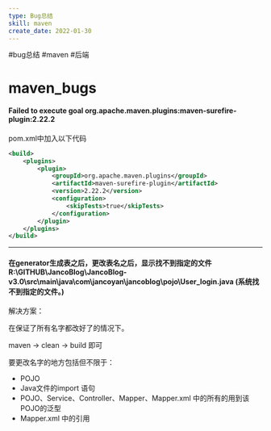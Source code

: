 ```yaml
---
type: Bug总结
skill: maven
create_date: 2022-01-30
---
```


#bug总结 #maven #后端

# maven_bugs

####  Failed to execute goal org.apache.maven.plugins:maven-surefire-plugin:2.22.2

pom.xml中加入以下代码

```xml
<build>
    <plugins>
        <plugin>
            <groupId>org.apache.maven.plugins</groupId>
            <artifactId>maven-surefire-plugin</artifactId>
            <version>2.22.2</version>
            <configuration>
                <skipTests>true</skipTests>
            </configuration>
        </plugin>
    </plugins>
</build>
```

---
#### 在generator生成表之后，更改表名之后，显示找不到指定的文件R:\GITHUB\JancoBlog\JancoBlog-v3.0\src\main\java\com\jancoyan\jancoblog\pojo\User_login.java (系统找不到指定的文件。)

解决方案：

在保证了所有名字都改好了的情况下。

maven → clean → build 即可

要更改名字的地方包括但不限于：

-   POJO
-   Java文件的import 语句
-   POJO、Service、Controller、Mapper、Mapper.xml 中的所有的用到该POJO的泛型
-   Mapper.xml 中的引用